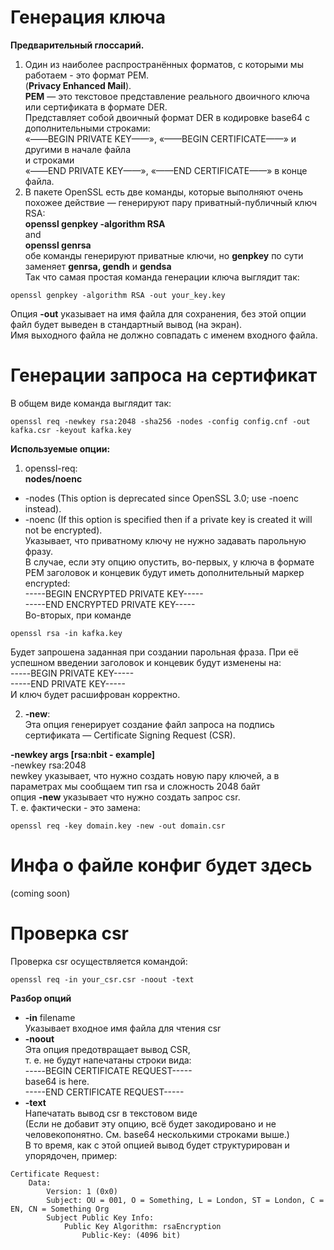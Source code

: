 # Генерация ключа
**Предварительный глоссарий.**<br>
1. Один из наиболее распространённых форматов, с которыми мы работаем - это формат PEM.<br>
(**Privacy Enhanced Mail**).<br>
**PEM** — это текстовое представление реального двоичного ключа или сертификата в формате DER.<br>
Представляет собой двоичный формат DER в кодировке base64 с дополнительными строками:<br>
«——BEGIN PRIVATE KEY——», «——BEGIN CERTIFICATE——» и другими в начале файла<br>
и строками<br>
«——END PRIVATE KEY——», «——END CERTIFICATE——» в конце файла.<br>
2. В пакете OpenSSL есть две команды, которые выполняют очень похожее действие — генерируют пару приватный-публичный ключ RSA:<br>
**openssl genpkey -algorithm RSA**<br>
and<br>
**openssl genrsa**<br>
обе команды генерируют приватные ключи, но **genpkey** по сути заменяет **genrsa, gendh** и **gendsa**<br>
Так что самая простая команда генерации ключа выглядит так:<br>
```
openssl genpkey -algorithm RSA -out your_key.key
```
Опция **-out** указывает на имя файла для сохранения, без этой опции файл будет выведен в стандартный вывод (на экран).<br>
Имя выходного файла не должно совпадать с именем входного файла.<br>

# Генерации запроса на сертификат
В общем виде команда выглядит так:
```
openssl req -newkey rsa:2048 -sha256 -nodes -config config.cnf -out kafka.csr -keyout kafka.key
```
**Используемые опции:**
1. openssl-req:<br>
**nodes/noenc**<br>
 - -nodes (This option is deprecated since OpenSSL 3.0; use -noenc instead).
 - -noenc (If this option is specified then if a private key is created it will not be encrypted).<br>
Указывает, что приватному ключу не нужно задавать парольную фразу.<br>
В случае, если эту опцию опустить, во-первых, у ключа в формате PEM заголовок и концевик будут иметь дополнительный маркер encrypted:<br>
-----BEGIN ENCRYPTED PRIVATE KEY-----<br>
-----END ENCRYPTED PRIVATE KEY-----<br>
Во-вторых, при команде
```
openssl rsa -in kafka.key
```
Будет запрошена заданная при создании парольная фраза. При её успешном введении заголовок и концевик будут изменены на:<br>
-----BEGIN PRIVATE KEY-----<br>
-----END PRIVATE KEY-----<br>
И ключ будет расшифрован корректно.<br>

2. **-new**:<br>
Эта опция генерирует создание файл запроса на подпись сертификата — Certificate Signing Request (CSR).<br>

**-newkey args [rsa:nbit - example]**<br>
-newkey rsa:2048<br>
newkey указывает, что нужно создать новую пару ключей, а в параметрах мы сообщаем тип rsa и сложность 2048 байт<br>
опция **-new** указывает что нужно создать запрос csr.<br>
Т. е. фактически - это замена:<br>
```
openssl req -key domain.key -new -out domain.csr
```

# Инфа о файле конфиг будет здесь
(coming soon)

# Проверка csr

Проверка csr осуществляется командой:
```
openssl req -in your_csr.csr -noout -text
```
**Разбор опций**

* **-in** filename<br>
Указывает входное имя файла для чтения csr<br>
* **-noout**<br>
Эта опция предотвращает вывод CSR,<br>
т. е. не будут напечатаны строки вида:<br>
-----BEGIN CERTIFICATE REQUEST-----<br>
base64 is here.<br>
-----END CERTIFICATE REQUEST-----<br>
* **-text**<br>
Напечатать вывод csr в текстовом виде<br>
(Если не добавит эту опцию, всё будет закодировано и не человекопонятно. См. base64 несколькими строками выше.)<br>
В то время, как с этой опцией вывод будет структурирован и упорядочен, пример:<br>
```
Certificate Request:
    Data:
        Version: 1 (0x0)
        Subject: OU = 001, O = Something, L = London, ST = London, C = EN, CN = Something Org
        Subject Public Key Info:
            Public Key Algorithm: rsaEncryption
                Public-Key: (4096 bit)
```

